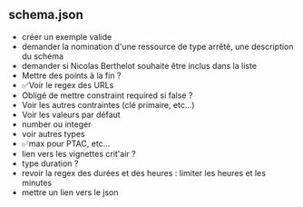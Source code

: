 ## schema.json
- créer un exemple valide
- demander la nomination d'une ressource de type arrêté, une description du schéma
- demander si Nicolas Berthelot souhaite être inclus dans la liste
- Mettre des points à la fin ?
- ✅Voir le regex des URLs
- Obligé de mettre constraint required si false ?
- Voir les autres contraintes (clé primaire, etc...)
- Voir les valeurs par défaut
- number ou integer
- voir autres types
- ✅max pour PTAC, etc...
- lien vers les vignettes crit'air ?
- type duration ?
- revoir la regex des durées et des heures : limiter les heures et les minutes
- mettre un lien vers le json